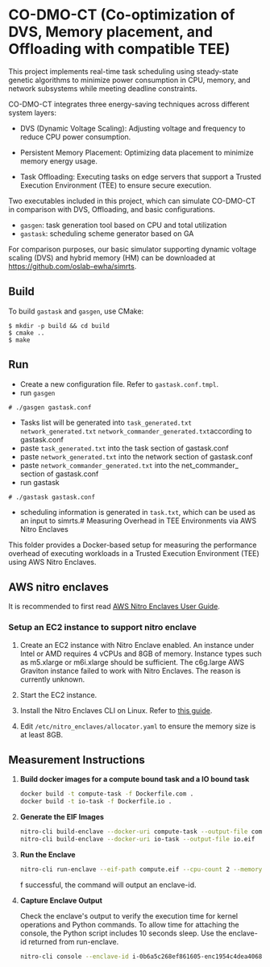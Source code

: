 # CO-DMO-CT (Co-optimization of DVS, Memory placement, and Offloading with compatible TEE)

This project implements real-time task scheduling using steady-state genetic algorithms to minimize power consumption in CPU, memory, and network subsystems while meeting deadline constraints.

CO-DMO-CT integrates three energy-saving techniques across different system layers:
- DVS (Dynamic Voltage Scaling): Adjusting voltage and frequency to reduce CPU power consumption.

- Persistent Memory Placement: Optimizing data placement to minimize memory energy usage.

- Task Offloading: Executing tasks on edge servers that support a Trusted Execution Environment (TEE) to ensure secure execution.

Two executables included in this project, which can simulate CO-DMO-CT in comparison with DVS, Offloading, and basic configurations.
- `gasgen`: task generation tool based on CPU and total utilization
- `gastask`: scheduling scheme generator based on GA

For comparison purposes, our basic simulator supporting dynamic voltage scaling (DVS) and hybrid memory (HM) can be downloaded at https://github.com/oslab-ewha/simrts.

## Build
To build `gastask` and `gasgen`, use CMake:
```
$ mkdir -p build && cd build
$ cmake ..
$ make
```

## Run
- Create a new configuration file. Refer to `gastask.conf.tmpl`.
- run `gasgen`
```
# ./gasgen gastask.conf
```
- Tasks list will be generated into <code>task_generated.txt</code> <code>network_generated.txt</code> <code>network_commander_generated.txt</code>according to gastask.conf
- paste <code>task_generated.txt</code> into the task section of gastask.conf 
- paste <code>network_generated.txt</code> into the network section of gastask.conf
- paste <code>network_commander_generated.txt</code> into the net_commander_ section of gastask.conf
- run gastask
```
# ./gastask gastask.conf
```
- scheduling information is generated in <code>task.txt</code>, which can be used as an input to simrts.# Measuring Overhead in TEE Environments via AWS Nitro Enclaves

This folder provides a Docker-based setup for measuring the performance overhead of executing workloads
in a Trusted Execution Environment (TEE) using AWS Nitro Enclaves.

## AWS nitro enclaves

It is recommended to first read [AWS Nitro Enclaves User Guide](https://docs.aws.amazon.com/enclaves/latest/user/nitro-enclave.html).  

### Setup an EC2 instance to support nitro enclave

1. Create an EC2 instance with Nitro Enclave enabled. An instance under Intel or AMD requires 4 vCPUs and 8GB of memory.
   Instance types such as m5.xlarge or m6i.xlarge should be sufficient. 
   The c6g.large AWS Graviton instance failed to work with Nitro Enclaves. The reason is currently unknown.

2. Start the EC2 instance.

3. Install the Nitro Enclaves CLI on Linux. Refer to [this guide](https://docs.aws.amazon.com/enclaves/latest/user/nitro-enclave-cli-install.html).

4. Edit `/etc/nitro_enclaves/allocator.yaml` to ensure the memory size is at least 8GB.

## Measurement Instructions
1. **Build docker images for a compute bound task and a IO bound task**
   ```sh
   docker build -t compute-task -f Dockerfile.com .
   docker build -t io-task -f Dockerfile.io .
   ```

2. **Generate the EIF Images**
   ```sh
   nitro-cli build-enclave --docker-uri compute-task --output-file compute.eif
   nitro-cli build-enclave --docker-uri io-task --output-file io.eif 
   ```

3. **Run the Enclave**
   ```sh
   nitro-cli run-enclave --eif-path compute.eif --cpu-count 2 --memory 8192 --debug-mode
   ```
   f successful, the command will output an enclave-id.

4. **Capture Enclave Output**
   
   Check the enclave's output to verify the execution time for kernel operations and Python commands.
   To allow time for attaching the console, the Python script includes 10 seconds sleep.
   Use the enclave-id returned from run-enclave.
   ```sh
   nitro-cli console --enclave-id i-0b6a5c268ef861605-enc1954c4dea4068f5
   ```
    


